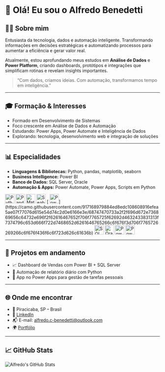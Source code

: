 # 👋 Olá! Eu sou o Alfredo Benedetti

## 👨‍💻 Sobre mim
Entusiasta da tecnologia, dados e automação inteligente. Transformando informações em decisões estratégicas e automatizando processos para aumentar a eficiência e gerar valor real.

Atualmente, estou aprofundando meus estudos em **Análise de Dados** e **Power Platform**, criando dashboards, protótipos e integrações que simplificam rotinas e revelam insights importantes.

> “Com dados, criamos ideias. Com automação, transformamos tempo em inteligência.”

---

## 🎓 Formação & Interesses

- Formado em Desenvolvimento de Sistemas
- Foco crescente em Análise de Dados e Automação
- Estudando: Power Apps, Power Automate e Inteligência de Dados
- Explorando: tecnologia, desenvolvimento web e integração de soluções

---

## 📊 Especialidades

- **Linguagens & Bibliotecas:** Python, pandas, matplotlib, seaborn  
- **Business Intelligence:** Power BI  
- **Banco de Dados:** SQL Server, Oracle  
- **Automação & Apps:** Power Automate, Power Apps, Scripts em Python

<p align="left">
  <img src="https://cdn.jsdelivr.net/gh/devicons/devicon/icons/python/python-original.svg" alt="Python" width="30"/>
  <img src="https://cdn.jsdelivr.net/gh/devicons/devicon/icons/pandas/pandas-original.svg" alt="Pandas" width="30"/>
  <img src="https://cdn.jsdelivr.net/gh/devicons/devicon/icons/matplotlib/matplotlib-original.svg" alt="Matplotlib" width="30"/>
  <img src="https://cdn.jsdelivr.net/gh/devicons/devicon/icons/seaborn/seaborn-original.svg" alt="Seaborn" width="30"/>
[  <img src="https://cdn.jsdelivr.net/gh/devicons/devicon/icons/powerbi/powerbi-original.svg" alt="Power BI" width="30"/>](https://camo.githubusercontent.com/917168979884ed8edc108608916efea5ae07f77076d615e54d74c2d0e6166e3e/68747470733a2f2f696d672e736869656c64732e696f2f62616467652f706f7765725f62692d4632433831313f7374796c653d666f722d7468652d6261646765266c6f676f3d706f7765726269266c6f676f436f6c6f723d626c61636b)
  <img src="https://cdn.jsdelivr.net/gh/devicons/devicon/icons/sqlserver/sqlserver-original.svg" alt="SQL Server" width="30"/>
  <img src="https://cdn.jsdelivr.net/gh/devicons/devicon/icons/oracle/oracle-original.svg" alt="Oracle" width="30"/>
  <img src="https://cdn.jsdelivr.net/gh/devicons/devicon/icons/powerapps/powerapps-original.svg" alt="Power Apps" width="30"/>
  <img src="https://cdn.jsdelivr.net/gh/devicons/devicon/icons/powerautomate/powerautomate-original.svg" alt="Power Automate" width="30"/>
</p>

---

## 🔧 Projetos em andamento

- 📈 Dashboard de Vendas com Power BI + SQL Server  
- 🤖 Automação de relatório diário com Python  
- 🧩 App no Power Apps para gestão de tarefas pessoais

---

## 🌐 Onde me encontrar

- 📍 Piracicaba, SP – Brasil  
- 💼 [LinkedIn](https://www.linkedin.com/in/seu-usuario)  
- 📬 E-mail: alfredo.c-benedetti@outlook.com  
- 🌍 [Portfólio](https://meusite.com)

---

## 📈 GitHub Stats

![Alfredo's GitHub Stats](https://github-readme-stats.vercel.app/api?username=AC-Benedetti&show_icons=true&theme=dracula)
